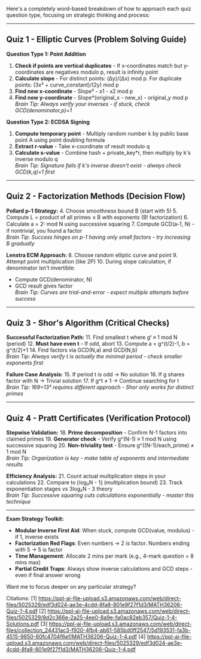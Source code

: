 Here's a completely word-based breakdown of how to approach each quiz question type, focusing on strategic thinking and process:

---

## Quiz 1 - Elliptic Curves (Problem Solving Guide)
**Question Type 1: Point Addition**
1. **Check if points are vertical duplicates** - If x-coordinates match but y-coordinates are negatives modulo p, result is infinity point
2. **Calculate slope** - For distinct points: (Δy)/(Δx) mod p. For duplicate points: (3x² + curve_constant)/(2y) mod p
3. **Find new x-coordinate** - Slope² - x1 - x2 mod p
4. **Find new y-coordinate** - Slope*(original_x - new_x) - original_y mod p  
*Brain Tip: Always verify your inverses - if stuck, check GCD(denominator,p)=1*

**Question Type 2: ECDSA Signing**
1. **Compute temporary point** - Multiply random number k by public base point A using point doubling formula
2. **Extract r-value** - Take x-coordinate of result modulo q
3. **Calculate s-value** - Combine hash + private_key*r, then multiply by k's inverse modulo q  
*Brain Tip: Signature fails if k's inverse doesn't exist - always check GCD(k,q)=1 first*

---

## Quiz 2 - Factorization Methods (Decision Flow)
**Pollard p-1 Strategy:**
4. Choose smoothness bound B (start with 5)
5. Compute L = product of all primes ≤ B with exponents (B! factorization)
6. Calculate a = 2ᴸ mod N using successive squaring
7. Compute GCD(a-1, N) - if nontrivial, you found a factor  
*Brain Tip: Success hinges on p-1 having only small factors - try increasing B gradually*

**Lenstra ECM Approach:**
8. Choose random elliptic curve and point
9. Attempt point multiplication (like 2P)
10. During slope calculation, if denominator isn't invertible:
   - Compute GCD(denominator, N)
   - GCD result gives factor  
*Brain Tip: Curves are trial-and-error - expect multiple attempts before success*

---

## Quiz 3 - Shor's Algorithm (Critical Checks)
**Successful Factorization Path:**
11. Find smallest t where gᵗ ≡ 1 mod N (period)
12. **Must have even t** - If odd, abort
13. Compute a = g^(t/2)-1, b = g^(t/2)+1
14. Find factors via GCD(N,a) and GCD(N,b)  
*Brain Tip: Always verify t is actually the minimal period - check smaller exponents first*

**Failure Case Analysis:**
15. If period t is odd → No solution
16. If g shares factor with N → Trivial solution
17. If g^t ≠ 1 → Continue searching for t  
*Brain Tip: 169=13² requires different approach - Shor only works for distinct primes*

---

## Quiz 4 - Pratt Certificates (Verification Protocol)
**Stepwise Validation:**
18. **Prime decomposition** - Confirm N-1 factors into claimed primes
19. **Generator check** - Verify g^(N-1) ≡ 1 mod N using successive squaring
20. **Non-triviality test** - Ensure g^((N-1)/each_prime) ≠ 1 mod N  
*Brain Tip: Organization is key - make table of exponents and intermediate results*

**Efficiency Analysis:**
21. Count actual multiplication steps in your calculations
22. Compare to ⌊log₂N - 1⌋ (multiplication bound)
23. Track exponentiation stages vs 3log₂N - 3 theory  
*Brain Tip: Successive squaring cuts calculations exponentially - master this technique*

---

**Exam Strategy Toolkit:**
- **Modular Inverse First Aid**: When stuck, compute GCD(value, modulus) - if 1, inverse exists
- **Factorization Red Flags**: Even numbers → 2 is factor. Numbers ending with 5 → 5 is factor
- **Time Management**: Allocate 2 mins per mark (e.g., 4-mark question = 8 mins max)
- **Partial Credit Traps**: Always show inverse calculations and GCD steps - even if final answer wrong

Want me to focus deeper on any particular strategy?

Citations:
[1] https://ppl-ai-file-upload.s3.amazonaws.com/web/direct-files/5025329/edf3d024-ae3e-4cdd-8fa8-801e9f27f1d3/MATH36206-Quiz-1-4.pdf
[2] https://ppl-ai-file-upload.s3.amazonaws.com/web/direct-files/5025329/8d2c366e-2a25-4ee0-8a9e-fa0ac82eb357/Quiz-1-4-Solutions.pdf
[3] https://ppl-ai-file-upload.s3.amazonaws.com/web/direct-files/collection_24431ac3-f920-4fb4-ab61-585bd0ff2547/5d193531-fa3b-4515-9650-60fc4704f6ef/MATH36206-Quiz-1-4.pdf
[4] https://ppl-ai-file-upload.s3.amazonaws.com/web/direct-files/5025329/edf3d024-ae3e-4cdd-8fa8-801e9f27f1d3/MATH36206-Quiz-1-4.pdf